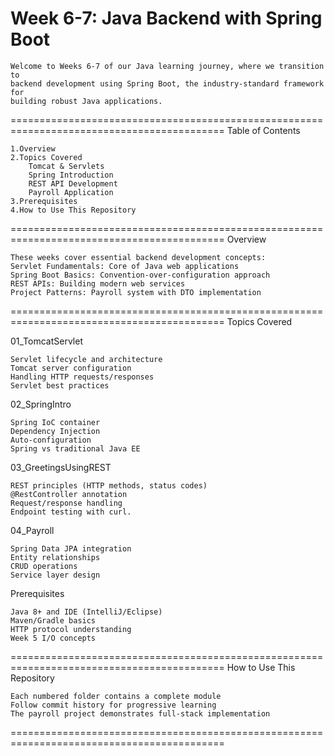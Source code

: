 Week 6-7: Java Backend with Spring Boot
===========================================================================================

    Welcome to Weeks 6-7 of our Java learning journey, where we transition to 
    backend development using Spring Boot, the industry-standard framework for 
    building robust Java applications.
===========================================================================================
Table of Contents

    1.Overview
    2.Topics Covered
        Tomcat & Servlets
        Spring Introduction
        REST API Development
        Payroll Application
    3.Prerequisites
    4.How to Use This Repository
===========================================================================================
Overview

    These weeks cover essential backend development concepts:
    Servlet Fundamentals: Core of Java web applications
    Spring Boot Basics: Convention-over-configuration approach
    REST APIs: Building modern web services
    Project Patterns: Payroll system with DTO implementation
===========================================================================================
Topics Covered

01_TomcatServlet

    Servlet lifecycle and architecture
    Tomcat server configuration
    Handling HTTP requests/responses 
    Servlet best practices

02_SpringIntro

    Spring IoC container
    Dependency Injection
    Auto-configuration
    Spring vs traditional Java EE

03_GreetingsUsingREST
    
    REST principles (HTTP methods, status codes)
    @RestController annotation
    Request/response handling
    Endpoint testing with curl.

04_Payroll

    Spring Data JPA integration
    Entity relationships
    CRUD operations
    Service layer design

Prerequisites

    Java 8+ and IDE (IntelliJ/Eclipse)
    Maven/Gradle basics
    HTTP protocol understanding
    Week 5 I/O concepts
===========================================================================================
How to Use This Repository

    Each numbered folder contains a complete module
    Follow commit history for progressive learning
    The payroll project demonstrates full-stack implementation
===========================================================================================

